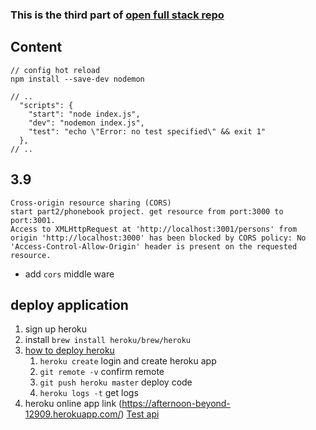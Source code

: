 ### This is the third part of [open full stack repo](https://github.com/qbosen/openfullstack2020)


## Content
```
// config hot reload
npm install --save-dev nodemon
  
// ..
  "scripts": {
    "start": "node index.js",
    "dev": "nodemon index.js",
    "test": "echo \"Error: no test specified\" && exit 1"
  },
// ..
```
## 3.9
```
Cross-origin resource sharing (CORS)
start part2/phonebook project. get resource from port:3000 to port:3001.
Access to XMLHttpRequest at 'http://localhost:3001/persons' from origin 'http://localhost:3000' has been blocked by CORS policy: No 'Access-Control-Allow-Origin' header is present on the requested resource.
```
* add `cors` middle ware

## deploy application

1. sign up heroku
2. install `brew install heroku/brew/heroku`
3. [how to deploy heroku](https://devcenter.heroku.com/articles/preparing-a-codebase-for-heroku-deployment)
    1. `heroku create` login and create heroku app
    2. `git remote -v` confirm remote
    3. `git push heroku master` deploy code
    4. `heroku logs -t` get logs
4. heroku online app link (https://afternoon-beyond-12909.herokuapp.com/) [Test api](https://afternoon-beyond-12909.herokuapp.com/api/persons)